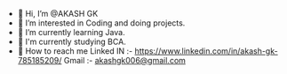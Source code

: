 - 👋 Hi, I’m @AKASH GK
- 👀 I’m interested in Coding and doing projects.
- 🌱 I’m currently learning Java.
- 🌱 I'm currently studying BCA.
- 💞 How to reach me 
Linked IN :- https://www.linkedin.com/in/akash-gk-785185209/
Gmail :- akashgk006@gmail.com      
